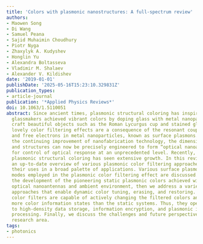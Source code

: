 ```yaml
---
title: 'Colors with plasmonic nanostructures: A full-spectrum review'
authors:
- Maowen Song
- Di Wang
- Samuel Peana
- Sajid Muhaimin Choudhury
- Piotr Nyga
- Zhaxylyk A. Kudyshev
- Honglin Yu
- Alexandra Boltasseva
- Vladimir M. Shalaev
- Alexander V. Kildishev
date: '2019-01-01'
publishDate: '2025-05-16T15:23:10.329831Z'
publication_types:
- article-journal
publication: '*Applied Physics Reviews*'
doi: 10.1063/1.5110051
abstract: Since ancient times, plasmonic structural coloring has inspired humanity;
  glassmakers achieved vibrant colors by doping glass with metal nanoparticles to
  craft beautiful objects such as the Roman Lycurgus cup and stained glass. These
  lovely color filtering effects are a consequence of the resonant coupling of light
  and free electrons in metal nanoparticles, known as surface plasmons. Thanks to
  the continuing improvement of nanofabrication technology, the dimensions of nanoparticles
  and structures can now be precisely engineered to form “optical nanoantennas,” allowing
  for control of optical response at an unprecedented level. Recently, the field of
  plasmonic structural coloring has seen extensive growth. In this review, we provide
  an up-to-date overview of various plasmonic color filtering approaches and highlight
  their uses in a broad palette of applications. Various surface plasmon resonance
  modes employed in the plasmonic color filtering effect are discussed. We first review
  the development of the pioneering static plasmonic colors achieved with invariant
  optical nanoantennas and ambient environment, then we address a variety of emerging
  approaches that enable dynamic color tuning, erasing, and restoring. These dynamic
  color filters are capable of actively changing the filtered colors and carrying
  more color information states than the static systems. Thus, they open an avenue
  to high-density data storage, information encryption, and plasmonic information
  processing. Finally, we discuss the challenges and future perspectives in this exciting
  research area.
tags:
- photonics
---
```

